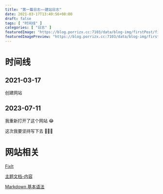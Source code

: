 ```yaml
---
title: "第一篇日志——建站日志"
date: 2021-03-17T13:49:56+08:00
draft: false
tags: [ "时间线" ]
categories: [ "日志" ]
featuredImage: "https://blog.porrizx.cc:7103/data/blog-img/firstPost/first-post-1.png"
featuredImagePreview: "https://blog.porrizx.cc:7103/data/blog-img/firstPost/first-post-1.png"
---
```


# 时间线

## 2021-03-17

创建网站

## 2023-07-11

我重新打开了这个网站 😂

这次我要坚持写下去 🫡🫡🫡

# 网站相关

[FixIt](https://fixit.lruihao.cn/zh-cn/)

[主题文档-内容](https://fixit.lruihao.cn/zh-cn/documentation/content-management/introduction/#front-matter)

[Markdown 基本语法](https://fixit.lruihao.cn/zh-cn/documentation/content-management/markdown-syntax/extended/)

